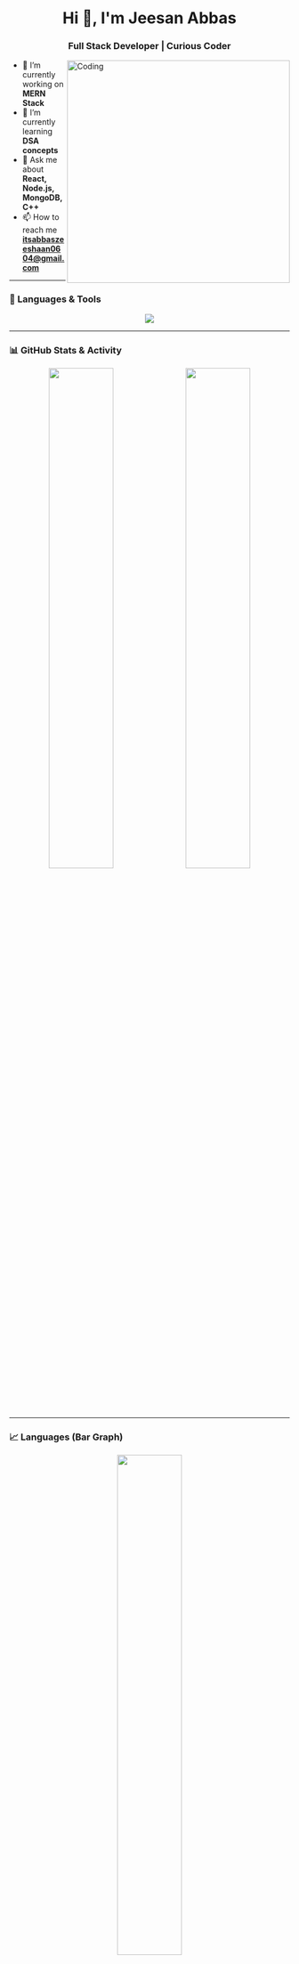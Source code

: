 <h1 align="center">Hi 👋, I'm Jeesan Abbas</h1>
<h3 align="center">Full Stack Developer | Curious Coder</h3>

<img align="right" alt="Coding" width="400" src="https://cdn.dribbble.com/users/1059583/screenshots/4171367/media/5c8264a20b2471153c89d5d9c5e704ac.gif" />

- 🔭 I’m currently working on **MERN Stack**
- 🌱 I’m currently learning **DSA concepts**
- 💬 Ask me about **React, Node.js, MongoDB, C++**
- 📫 How to reach me **itsabbaszeeshaan0604@gmail.com**

---

### 🧠 Languages & Tools

<p align="center">
  <img src="https://skillicons.dev/icons?i=html,css,js,react,nodejs,express,mongodb,mysql,python,cpp,git,github,vscode" />
</p>

---

### 📊 GitHub Stats & Activity

<p align="center">
  <img src="https://github-readme-stats.vercel.app/api?username=DeveloperZeeshu&show_icons=true&theme=radical&hide_title=true" width="48%"/>
  <img src="https://streak-stats.demolab.com?user=DeveloperZeeshu&theme=radical" width="48%"/>
</p>

---

### 📈 Languages (Bar Graph)

<p align="center">
  <img src="https://github-readme-stats.vercel.app/api/top-langs/?username=DeveloperZeeshu&layout=compact&theme=radical" width="48%"/>
</p>

---

### 🧩 Contribution Graph

<a href="https://github.com/Ashutosh00710/github-readme-activity-graph">
  <img alt="Zeeshaan's Activity Graph" src="https://github-readme-activity-graph.vercel.app/graph?username=DeveloperZeeshu&theme=github-compact&hide_border=true" />
</a>

---

### 🏆 GitHub Profile Trophy

<p align="center">
  <img src="https://github-profile-trophy.vercel.app/?username=DeveloperZeeshu&theme=onedark&row=1&no-bg=true&no-frame=true" />
</p>

---

### 🔗 Connect with Me

<p align="left">
  <a href="https://linkedin.com/in/jeesan-abbas-a51972320" target="blank"><img align="center" src="https://cdn-icons-png.flaticon.com/512/174/174857.png" alt="linkedin" height="30" width="30" /></a>
  <a href="mailto:itsabbaszeeshaan0604@gmail.com"><img align="center" src="https://cdn-icons-png.flaticon.com/512/732/732200.png" alt="email" height="30" width="30" /></a>
  <a href="https://twitter.com/zeeshaanabbas" target="blank"><img align="center" src="https://cdn-icons-png.flaticon.com/512/733/733579.png" alt="twitter" height="30" width="30" /></a>
</p>


<!---
DeveloperZeeshu/DeveloperZeeshu is a ✨ special ✨ repository because its `README.md` (this file) appears on your GitHub profile.
You can click the Preview link to take a look at your changes.
--->
